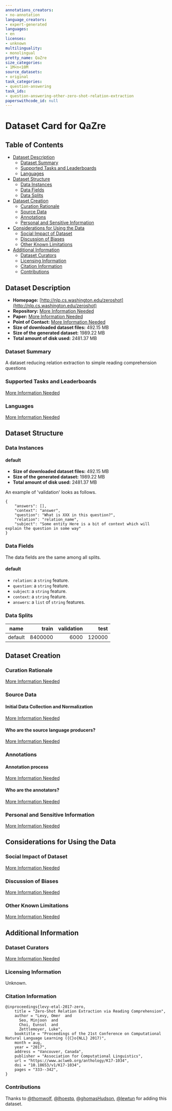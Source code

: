 ```yaml
---
annotations_creators:
- no-annotation
language_creators:
- expert-generated
languages:
- en
licenses:
- unknown
multilinguality:
- monolingual
pretty_name: QaZre
size_categories:
- 1M<n<10M
source_datasets:
- original
task_categories:
- question-answering
task_ids:
- question-answering-other-zero-shot-relation-extraction
paperswithcode_id: null
---
```


# Dataset Card for QaZre

## Table of Contents
- [Dataset Description](#dataset-description)
  - [Dataset Summary](#dataset-summary)
  - [Supported Tasks and Leaderboards](#supported-tasks-and-leaderboards)
  - [Languages](#languages)
- [Dataset Structure](#dataset-structure)
  - [Data Instances](#data-instances)
  - [Data Fields](#data-fields)
  - [Data Splits](#data-splits)
- [Dataset Creation](#dataset-creation)
  - [Curation Rationale](#curation-rationale)
  - [Source Data](#source-data)
  - [Annotations](#annotations)
  - [Personal and Sensitive Information](#personal-and-sensitive-information)
- [Considerations for Using the Data](#considerations-for-using-the-data)
  - [Social Impact of Dataset](#social-impact-of-dataset)
  - [Discussion of Biases](#discussion-of-biases)
  - [Other Known Limitations](#other-known-limitations)
- [Additional Information](#additional-information)
  - [Dataset Curators](#dataset-curators)
  - [Licensing Information](#licensing-information)
  - [Citation Information](#citation-information)
  - [Contributions](#contributions)

## Dataset Description

- **Homepage:** [http://nlp.cs.washington.edu/zeroshot](http://nlp.cs.washington.edu/zeroshot)
- **Repository:** [More Information Needed](https://github.com/huggingface/datasets/blob/master/CONTRIBUTING.md#how-to-contribute-to-the-dataset-cards)
- **Paper:** [More Information Needed](https://github.com/huggingface/datasets/blob/master/CONTRIBUTING.md#how-to-contribute-to-the-dataset-cards)
- **Point of Contact:** [More Information Needed](https://github.com/huggingface/datasets/blob/master/CONTRIBUTING.md#how-to-contribute-to-the-dataset-cards)
- **Size of downloaded dataset files:** 492.15 MB
- **Size of the generated dataset:** 1989.22 MB
- **Total amount of disk used:** 2481.37 MB

### Dataset Summary

A dataset reducing relation extraction to simple reading comprehension questions

### Supported Tasks and Leaderboards

[More Information Needed](https://github.com/huggingface/datasets/blob/master/CONTRIBUTING.md#how-to-contribute-to-the-dataset-cards)

### Languages

[More Information Needed](https://github.com/huggingface/datasets/blob/master/CONTRIBUTING.md#how-to-contribute-to-the-dataset-cards)

## Dataset Structure

### Data Instances

#### default

- **Size of downloaded dataset files:** 492.15 MB
- **Size of the generated dataset:** 1989.22 MB
- **Total amount of disk used:** 2481.37 MB

An example of 'validation' looks as follows.
```
{
    "answers": [],
    "context": "answer",
    "question": "What is XXX in this question?",
    "relation": "relation_name",
    "subject": "Some entity Here is a bit of context which will explain the question in some way"
}
```

### Data Fields

The data fields are the same among all splits.

#### default
- `relation`: a `string` feature.
- `question`: a `string` feature.
- `subject`: a `string` feature.
- `context`: a `string` feature.
- `answers`: a `list` of `string` features.

### Data Splits

| name    |   train | validation |   test |
|---------|--------:|-----------:|-------:|
| default | 8400000 |       6000 | 120000 |

## Dataset Creation

### Curation Rationale

[More Information Needed](https://github.com/huggingface/datasets/blob/master/CONTRIBUTING.md#how-to-contribute-to-the-dataset-cards)

### Source Data

#### Initial Data Collection and Normalization

[More Information Needed](https://github.com/huggingface/datasets/blob/master/CONTRIBUTING.md#how-to-contribute-to-the-dataset-cards)

#### Who are the source language producers?

[More Information Needed](https://github.com/huggingface/datasets/blob/master/CONTRIBUTING.md#how-to-contribute-to-the-dataset-cards)

### Annotations

#### Annotation process

[More Information Needed](https://github.com/huggingface/datasets/blob/master/CONTRIBUTING.md#how-to-contribute-to-the-dataset-cards)

#### Who are the annotators?

[More Information Needed](https://github.com/huggingface/datasets/blob/master/CONTRIBUTING.md#how-to-contribute-to-the-dataset-cards)

### Personal and Sensitive Information

[More Information Needed](https://github.com/huggingface/datasets/blob/master/CONTRIBUTING.md#how-to-contribute-to-the-dataset-cards)

## Considerations for Using the Data

### Social Impact of Dataset

[More Information Needed](https://github.com/huggingface/datasets/blob/master/CONTRIBUTING.md#how-to-contribute-to-the-dataset-cards)

### Discussion of Biases

[More Information Needed](https://github.com/huggingface/datasets/blob/master/CONTRIBUTING.md#how-to-contribute-to-the-dataset-cards)

### Other Known Limitations

[More Information Needed](https://github.com/huggingface/datasets/blob/master/CONTRIBUTING.md#how-to-contribute-to-the-dataset-cards)

## Additional Information

### Dataset Curators

[More Information Needed](https://github.com/huggingface/datasets/blob/master/CONTRIBUTING.md#how-to-contribute-to-the-dataset-cards)

### Licensing Information

Unknown.

### Citation Information

```
@inproceedings{levy-etal-2017-zero,
    title = "Zero-Shot Relation Extraction via Reading Comprehension",
    author = "Levy, Omer  and
      Seo, Minjoon  and
      Choi, Eunsol  and
      Zettlemoyer, Luke",
    booktitle = "Proceedings of the 21st Conference on Computational Natural Language Learning ({C}o{NLL} 2017)",
    month = aug,
    year = "2017",
    address = "Vancouver, Canada",
    publisher = "Association for Computational Linguistics",
    url = "https://www.aclweb.org/anthology/K17-1034",
    doi = "10.18653/v1/K17-1034",
    pages = "333--342",
}

```


### Contributions

Thanks to [@thomwolf](https://github.com/thomwolf), [@lhoestq](https://github.com/lhoestq), [@ghomasHudson](https://github.com/ghomasHudson), [@lewtun](https://github.com/lewtun) for adding this dataset.
